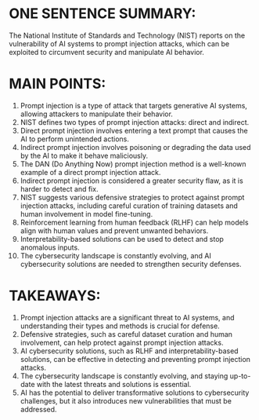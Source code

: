 # ONE SENTENCE SUMMARY:
The National Institute of Standards and Technology (NIST) reports on the vulnerability of AI systems to prompt injection attacks, which can be exploited to circumvent security and manipulate AI behavior.

# MAIN POINTS:

1. Prompt injection is a type of attack that targets generative AI systems, allowing attackers to manipulate their behavior.
2. NIST defines two types of prompt injection attacks: direct and indirect.
3. Direct prompt injection involves entering a text prompt that causes the AI to perform unintended actions.
4. Indirect prompt injection involves poisoning or degrading the data used by the AI to make it behave maliciously.
5. The DAN (Do Anything Now) prompt injection method is a well-known example of a direct prompt injection attack.
6. Indirect prompt injection is considered a greater security flaw, as it is harder to detect and fix.
7. NIST suggests various defensive strategies to protect against prompt injection attacks, including careful curation of training datasets and human involvement in model fine-tuning.
8. Reinforcement learning from human feedback (RLHF) can help models align with human values and prevent unwanted behaviors.
9. Interpretability-based solutions can be used to detect and stop anomalous inputs.
10. The cybersecurity landscape is constantly evolving, and AI cybersecurity solutions are needed to strengthen security defenses.

# TAKEAWAYS:

1. Prompt injection attacks are a significant threat to AI systems, and understanding their types and methods is crucial for defense.
2. Defensive strategies, such as careful dataset curation and human involvement, can help protect against prompt injection attacks.
3. AI cybersecurity solutions, such as RLHF and interpretability-based solutions, can be effective in detecting and preventing prompt injection attacks.
4. The cybersecurity landscape is constantly evolving, and staying up-to-date with the latest threats and solutions is essential.
5. AI has the potential to deliver transformative solutions to cybersecurity challenges, but it also introduces new vulnerabilities that must be addressed.
